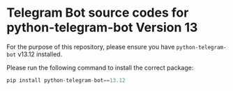 # Telegram Bot source codes for python-telegram-bot Version 13

For the purpose of this repository, please ensure you have `python-telegram-bot` v13.12 installed.

Please run the following command to install the correct package:

```python
pip install python-telegram-bot==13.12
```

